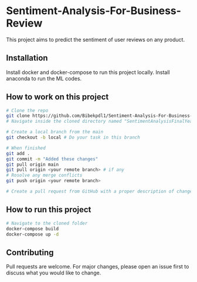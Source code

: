 # Sentiment-Analysis-For-Business-Review
This project aims to predict the sentiment of user reviews on any product.


## Installation

Install docker and docker-compose to run this project locally.
Install anaconda to run the ML codes.

## How to work on this project

```bash
# Clone the repo
git clone https://github.com/Bibekpdl1/Sentiment-Analysis-For-Business-Review.git
# Navigate inside the cloned directory named "SentimentAnalysisFinalYearProject"

# Create a local branch from the main 
git checkout -b local # Do your task in this branch

# When finished
git add .
git commit -m "Added these changes"
git pull origin main
git pull origin <your remote branch> # if any
# Rosolve any merge conflicts
git push origin <your remote branch>

# Create a pull request from GitHub with a proper description of changes.
```

## How to run this project
```bash
# Navigate to the cloned folder
docker-compose build
docker-compose up -d
```
## Contributing
Pull requests are welcome. For major changes, please open an issue first to discuss what you would like to change.
